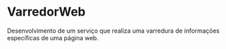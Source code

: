 # VarredorWeb
Desenvolvimento de um serviço que realiza uma varredura de informações específicas de uma página web.
